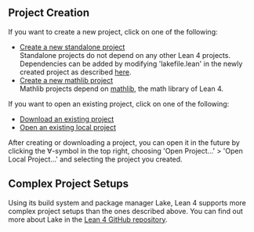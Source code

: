 ## Project Creation
If you want to create a new project, click on one of the following:
- [Create a new standalone project](command:lean4.project.createStandaloneProject)  
  Standalone projects do not depend on any other Lean 4 projects. Dependencies can be added by modifying 'lakefile.lean' in the newly created project as described [here](https://github.com/leanprover/lean4/blob/master/src/lake/README.md#adding-dependencies).
- [Create a new mathlib project](command:lean4.project.createMathlibProject)  
  Mathlib projects depend on [mathlib](https://github.com/leanprover-community/mathlib4), the math library of Lean 4.

If you want to open an existing project, click on one of the following:
- [Download an existing project](command:lean4.project.clone)
- [Open an existing local project](command:lean4.project.open)

After creating or downloading a project, you can open it in the future by clicking the ∀-symbol in the top right, choosing 'Open Project…' > 'Open Local Project…' and selecting the project you created.

## Complex Project Setups
Using its build system and package manager Lake, Lean 4 supports more complex project setups than the ones described above. You can find out more about Lake in the [Lean 4 GitHub repository](https://github.com/leanprover/lean4/blob/master/src/lake/README.md).

